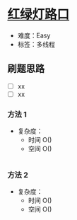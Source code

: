 # [红绿灯路口](https://leetcode-cn.com/problems/traffic-light-controlled-intersection/)

- 难度：Easy
- 标签：多线程

## 刷题思路

- [ ] xx
- [ ] xx

### 方法 1

- 复杂度：
    - 时间 O()
    - 空间 O()

``` js

```

### 方法 2

- 复杂度：
    - 时间 O()
    - 空间 O()

``` js

```
